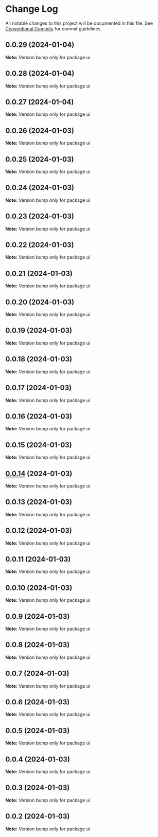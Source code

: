 # Change Log

All notable changes to this project will be documented in this file.
See [Conventional Commits](https://conventionalcommits.org) for commit guidelines.

## 0.0.29 (2024-01-04)

**Note:** Version bump only for package ui





## 0.0.28 (2024-01-04)

**Note:** Version bump only for package ui





## 0.0.27 (2024-01-04)

**Note:** Version bump only for package ui





## 0.0.26 (2024-01-03)

**Note:** Version bump only for package ui





## 0.0.25 (2024-01-03)

**Note:** Version bump only for package ui





## 0.0.24 (2024-01-03)

**Note:** Version bump only for package ui





## 0.0.23 (2024-01-03)

**Note:** Version bump only for package ui





## 0.0.22 (2024-01-03)

**Note:** Version bump only for package ui





## 0.0.21 (2024-01-03)

**Note:** Version bump only for package ui





## 0.0.20 (2024-01-03)

**Note:** Version bump only for package ui





## 0.0.19 (2024-01-03)

**Note:** Version bump only for package ui





## 0.0.18 (2024-01-03)

**Note:** Version bump only for package ui





## 0.0.17 (2024-01-03)

**Note:** Version bump only for package ui





## 0.0.16 (2024-01-03)

**Note:** Version bump only for package ui





## 0.0.15 (2024-01-03)

**Note:** Version bump only for package ui





## [0.0.14](https://github.com/wellgrisa/docker-elastic-beanstalk-up/compare/ui@0.0.13...ui@0.0.14) (2024-01-03)

**Note:** Version bump only for package ui





## 0.0.13 (2024-01-03)

**Note:** Version bump only for package ui





## 0.0.12 (2024-01-03)

**Note:** Version bump only for package ui





## 0.0.11 (2024-01-03)

**Note:** Version bump only for package ui





## 0.0.10 (2024-01-03)

**Note:** Version bump only for package ui





## 0.0.9 (2024-01-03)

**Note:** Version bump only for package ui





## 0.0.8 (2024-01-03)

**Note:** Version bump only for package ui





## 0.0.7 (2024-01-03)

**Note:** Version bump only for package ui





## 0.0.6 (2024-01-03)

**Note:** Version bump only for package ui





## 0.0.5 (2024-01-03)

**Note:** Version bump only for package ui





## 0.0.4 (2024-01-03)

**Note:** Version bump only for package ui





## 0.0.3 (2024-01-03)

**Note:** Version bump only for package ui





## 0.0.2 (2024-01-03)

**Note:** Version bump only for package ui
